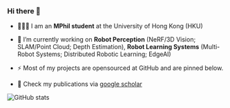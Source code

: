 ### Hi there 👋

- 👨🏼‍💻 I am an **MPhil student** at the University of Hong Kong (HKU)
- 🔭 I’m currently working on **Robot Perception** (NeRF/3D Vision; SLAM/Point Cloud; Depth Estimation), **Robot Learning Systems** (Multi-Robot Systems; Distributed Robotic Learning; EdgeAI)
- ⚡ Most of my projects are opensourced at GitHub and are pinned below.

- :book: Check my publications via [google scholar](https://scholar.google.com.hk/citations?user=yq72b6IAAAAJ&hl=zh-CN)

![GitHub stats](https://github-readme-stats.vercel.app/api?username=jmwang0117&count_private=true&bg_color=30,e96443,904e95&title_color=fff&text_color=fff&icon_color=79ff97&show_icons=true)

<!--
**jmwang0117/jmwang0117** is a ✨ _special_ ✨ repository because its `README.md` (this file) appears on your GitHub profile.

Here are some ideas to get you started:

- 🔭 I’m currently working on ...
- 🌱 I’m currently learning ...
- 👯 I’m looking to collaborate on ...
- 🤔 I’m looking for help with ...
- 💬 Ask me about ...
- 📫 How to reach me: ...
- 😄 Pronouns: ...
- ⚡ Fun fact: ...
-->
